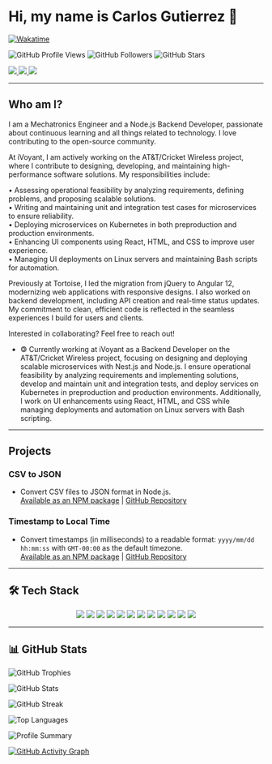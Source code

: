 <h1>Hi, my name is Carlos Gutierrez 👋</h1>

[![Wakatime](https://wakatime.com/badge/user/6f5572ea-047b-4351-8050-aab17a76ad39.svg)](https://wakatime.com/@6f5572ea-047b-4351-8050-aab17a76ad39)

![GitHub Profile Views](https://komarev.com/ghpvc/?username=CarGDev&color=blueviolet)
![GitHub Followers](https://img.shields.io/github/followers/CarGDev?style=social)
![GitHub Stars](https://img.shields.io/github/stars/CarGDev?affiliations=OWNER&style=social)

<p align="flex-start"> 
    <a href="https://carg.dev">
        <img src="https://img.shields.io/badge/My%20Website-carg.dev-blue?style=for-the-badge&logo=google-chrome&logoColor=white" />
    </a>
    <a href="https://www.linkedin.com/in/cargdev/">
        <img src="https://img.shields.io/badge/LinkedIn-0077B5?style=for-the-badge&logo=linkedin&logoColor=white" />
    </a>
    <a href="https://www.npmjs.com/settings/cargdev/packages">
        <img src="https://img.shields.io/badge/NPM-%23000000.svg?style=for-the-badge&logo=npm&logoColor=white" />
    </a>
</p>


---

<h2>Who am I?</h2>
<p>
I am a Mechatronics Engineer and a Node.js Backend Developer, passionate about continuous learning and all things related to technology. I love contributing to the open-source community.

At iVoyant, I am actively working on the AT&T/Cricket Wireless project, where I contribute to designing, developing, and maintaining high-performance software solutions. My responsibilities include:

• Assessing operational feasibility by analyzing requirements, defining problems, and proposing scalable solutions.  
• Writing and maintaining unit and integration test cases for microservices to ensure reliability.  
• Deploying microservices on Kubernetes in both preproduction and production environments.  
• Enhancing UI components using React, HTML, and CSS to improve user experience.  
• Managing UI deployments on Linux servers and maintaining Bash scripts for automation.  

Previously at Tortoise, I led the migration from jQuery to Angular 12, modernizing web applications with responsive designs. I also worked on backend development, including API creation and real-time status updates. My commitment to clean, efficient code is reflected in the seamless experiences I build for users and clients.

Interested in collaborating? Feel free to reach out!
</p>

- 🄯 Currently working at iVoyant as a Backend Developer on the AT&T/Cricket Wireless project, focusing on designing and deploying scalable microservices with Nest.js and Node.js. I ensure operational feasibility by analyzing requirements and implementing solutions, develop and maintain unit and integration tests, and deploy services on Kubernetes in preproduction and production environments. Additionally, I work on UI enhancements using React, HTML, and CSS while managing deployments and automation on Linux servers with Bash scripting.


---

<h2>Projects</h2>

<h3>CSV to JSON</h3>

- Convert CSV files to JSON format in Node.js.  
  [Available as an NPM package](https://www.npmjs.com/package/async-convert-csv-to-json) | [GitHub Repository](https://github.com/CarGDev/converter-csv-to-json)

<h3>Timestamp to Local Time</h3>

- Convert timestamps (in milliseconds) to a readable format: `yyyy/mm/dd hh:mm:ss` with `GMT-00:00` as the default timezone.  
  [Available as an NPM package](https://www.npmjs.com/package/convert-time-gmt) | [GitHub Repository](https://github.com/CarGDev/time-function)

---
## 🛠 Tech Stack

<p align="center"> 
    <img src="https://img.shields.io/badge/HTML5-E34F26?style=for-the-badge&logo=html5&logoColor=white" />
    <img src="https://img.shields.io/badge/CSS3-1572B6?style=for-the-badge&logo=css3&logoColor=white" />
    <img src="https://img.shields.io/badge/JavaScript-323330?style=for-the-badge&logo=javascript&logoColor=F7DF1E" />
    <img src="https://img.shields.io/badge/TypeScript-007ACC?style=for-the-badge&logo=typescript&logoColor=white" />
    <img src="https://img.shields.io/badge/json-5E5C5C?style=for-the-badge&logo=json&logoColor=white" />
    <img src="https://img.shields.io/badge/MySQL-00000F?style=for-the-badge&logo=mysql&logoColor=white" />
    <img src="https://img.shields.io/badge/PostgreSQL-316192?style=for-the-badge&logo=postgresql&logoColor=white" />
    <img src="https://img.shields.io/badge/Node.js-339933?style=for-the-badge&logo=nodedotjs&logoColor=white" />
    <img src="https://img.shields.io/badge/npm-CB3837?style=for-the-badge&logo=npm&logoColor=white" />
    <img src="https://img.shields.io/badge/Linux-FCC624?style=for-the-badge&logo=linux&logoColor=black" />
    <img src="https://img.shields.io/badge/NeoVim-%2357A143.svg?&style=for-the-badge&logo=neovim&logoColor=white" />
    <img src="https://img.shields.io/badge/Google_Cloud-4285F4?style=for-the-badge&logo=google-cloud&logoColor=white" />
</p>

---

## 📊 GitHub Stats

![GitHub Trophies](https://github-profile-trophy.vercel.app/?username=CarGDev&theme=onedark)


![GitHub Stats](https://github-readme-stats.vercel.app/api?username=CarGDev&show_icons=true&count_private=true&hide_border=true&title_color=ffcc00&icon_color=ffcc00&bg_color=0d1117&text_color=ffffff)

![GitHub Streak](https://github-readme-streak-stats.herokuapp.com/?user=CarGDev&theme=dark&hide_border=true)

![Top Languages](https://github-readme-stats.vercel.app/api/top-langs/?username=CarGDev&layout=compact&langs_count=10&hide_border=true&title_color=B6e443&icon_color=46c7e7&bg_color=0B0B2A&text_color=C2C1CE)

![Profile Summary](https://github-profile-summary-cards.vercel.app/api/cards/profile-details?username=CarGDev&theme=github_dark)


[![GitHub Activity Graph](https://github-readme-activity-graph.vercel.app/graph?username=CarGDev&theme=github-dark)](https://github.com/CarGDev)

